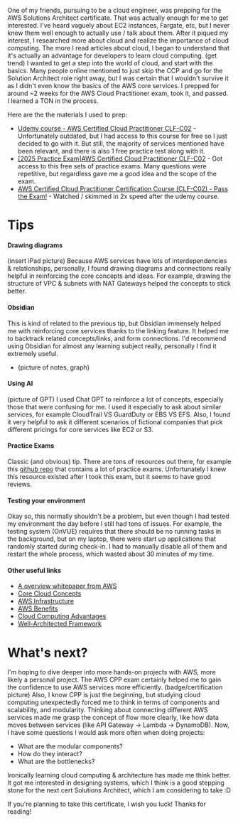 One of my friends, pursuing to be a cloud engineer, was prepping for the AWS Solutions Architect certificate. That was actually enough for me to get interested. I've heard vaguely about EC2 instances, Fargate, etc, but I never knew them well enough to actually use / talk about them. After it piqued my interest, I researched more about cloud and realize the importance of cloud computing. The more I read articles about cloud, I began to understand that it's actually an advantage for developers to learn cloud computing.
(get trend)
I wanted to get a step into the world of cloud, and start with the basics. Many people online mentioned to just skip the CCP and go for the Solution Architect role right away, but I was certain that I wouldn't survive it as I didn't even know the basics of the AWS core services. I prepped for around ~2 weeks for the AWS Cloud Practitioner exam, took it, and passed. I learned a TON in the process.

Here are the the materials I used to prep:
- [Udemy course - AWS Certified Cloud Practitioner CLF-C02](https://www.udemy.com/course/aws-cloud-practitioner-complete-aws-introduction/?couponCode=ST15MT20425G1) - Unfortunately outdated, but I had access to this course for free so I just decided to go with it. But still, the majority of services mentioned have been relevant, and there is also 1 free practice test along with it.
- [[2025 Practice Exam]AWS Certified Cloud Practitioner CLF-C02](https://www.udemy.com/course/practice-exam-aws-certified-cloud-practitioner-clf-c01/?couponCode=ST15MT20425G1) - Got access to this free sets of practice exams. Many questions were repetitive, but regardless gave me a good idea and the scope of the exam.
- [AWS Certified Cloud Practitioner Certification Course (CLF-C02) - Pass the Exam!](https://youtu.be/NhDYbskXRgc?si=llbtaBDcU5G4xJAe) - Watched / skimmed in 2x speed after the udemy course.
# Tips

#### Drawing diagrams
(insert iPad picture)
Because AWS services have lots of interdependencies & relationships, personally, I found drawing diagrams and connections really helpful in reinforcing the core concepts and ideas. For example, drawing the structure of VPC & subnets with NAT Gateways helped the concepts to stick better.
#### Obsidian
This is kind of related to the previous tip, but Obsidian immensely helped me with reinforcing core services thanks to the linking feature. It helped me to backtrack related concepts/links, and form connections. I'd recommend using Obsidian for almost any learning subject really, personally I find it extremely useful.
- (picture of notes, graph)
#### Using AI
(picture of GPT)
I used Chat GPT to reinforce a lot of concepts, especially those that were confusing for me. I used it especially to ask about similar services, for example CloudTrail VS GuardDuty or EBS VS EFS. Also, I found it very helpful to ask it different scenarios of fictional companies that pick different pricings for core services like EC2 or S3. 
#### Practice Exams
Classic (and obvious) tip. There are tons of resources out there, for example this [github repo](https://github.com/kananinirav/AWS-Certified-Cloud-Practitioner-Notes/blob/master/practice-exam/exams.md) that contains a lot of practice exams. Unfortunately I knew this resource existed after I took this exam, but it seems to have good reviews.
#### Testing your environment
Okay so, this normally shouldn't be a problem, but even though I had tested my environment the day before I still had tons of issues. For example, the testing system (OnVUE) requires that there should be no running tasks in the background, but on my laptop, there were start up applications that randomly started during check-in. I had to manually disable all of them and restart the whole process, which wasted about 30 minutes of my time.
#### Other useful links
- [A overview whitepaper from AWS]( [https://docs.aws.amazon.com/whitepapers/latest/aws-overview/introduction.html](https://docs.aws.amazon.com/whitepapers/latest/aws-overview/introduction.html)) 
- [Core Cloud Concepts](https://aws.amazon.com/getting-started/cloud-essentials/)
- [AWS Infrastructure](https://aws.amazon.com/about-aws/global-infrastructure/)
- [AWS Benefits](https://aws.amazon.com/application-hosting/benefits/)
- [Cloud Computing Advantages](https://docs.aws.amazon.com/whitepapers/latest/aws-overview/six-advantages-of-cloud-computing.html)
- [Well-Architected Framework](https://aws.amazon.com/architecture/well-architected/?wa-lens-whitepapers.sort-by=item.additionalFields.sortDate&wa-lens-whitepapers.sort-order=desc)
# What's next?
I'm hoping to dive deeper into more hands-on projects with AWS, more likely a personal project. The AWS CPP exam certainly helped me to gain the confidence to use AWS services more efficiently. 
(badge/certification picture)
Also, I know CPP is just the beginning, but studying cloud computing unexpectedly forced me to think in terms of components and scalability, and modularity. Thinking about connecting different AWS services made me grasp the concept of flow more clearly, like how data moves between services (like API Gateway -> Lambda -> DynamoDB). Now, I have some questions I would ask more often when doing projects:
- What are the modular components?
- How do they interact?
- What are the bottlenecks?

Ironically learning cloud computing & architecture has made me think better. It got me interested in designing systems, which I think is a good stepping stone for the next cert Solutions Architect, which I am considering to take :D

If you're planning to take this certificate, I wish you luck! 
Thanks for reading! 
